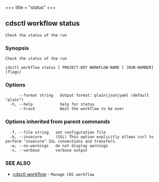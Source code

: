 +++
title = "status"
+++
## cdsctl workflow status

`Check the status of the run`

### Synopsis

`Check the status of the run`

```
cdsctl workflow status [ PROJECT-KEY WORKFLOW-NAME ] [RUN-NUMBER] [flags]
```

### Options

```
      --format string   Output format: plain|json|yaml (default "plain")
  -h, --help            help for status
      --track           Wait the workflow to be over
```

### Options inherited from parent commands

```
  -f, --file string   set configuration file
  -k, --insecure      (SSL) This option explicitly allows curl to perform "insecure" SSL connections and transfers.
  -w, --no-warnings   do not display warnings
  -v, --verbose       verbose output
```

### SEE ALSO

* [cdsctl workflow](/manual/components/cdsctl/workflow/)	 - `Manage CDS workflow`

